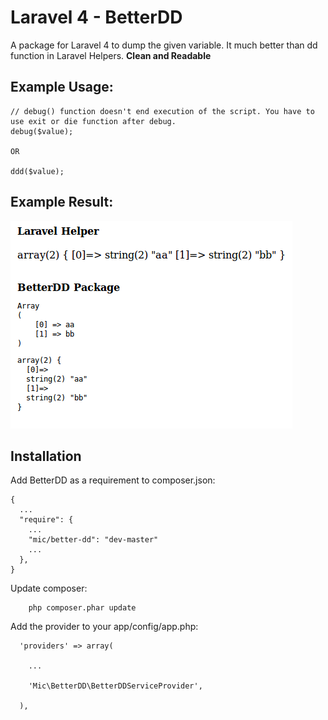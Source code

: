 Laravel 4 - BetterDD
===================

A package for Laravel 4 to dump the given variable. It much better than dd function in Laravel Helpers. **Clean and Readable**

Example Usage:
------------------
```
// debug() function doesn't end execution of the script. You have to use exit or die function after debug.
debug($value);

OR

ddd($value);
```

Example Result:
------------------
![BetterDD Example](https://raw.githubusercontent.com/michelloworld/BetterDD/master/betterdd_example.png)

Installation
-------------

Add BetterDD as a requirement to composer.json:
```
{
  ...
  "require": {
    ...
    "mic/better-dd": "dev-master"
    ...
  },
}
```

Update composer:
```
    php composer.phar update
```

Add the provider to your app/config/app.php:
```
  'providers' => array(
  
    ...
    
    'Mic\BetterDD\BetterDDServiceProvider',
    
  ),
```

